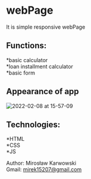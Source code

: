 # webPage</br>
It is simple responsive webPage</br>

## Functions:</br>
*basic calculator<br />
*loan installment calculator<br />
*basic form<br />

## Appearance of app
![2022-02-08 at 15-57-09](https://user-images.githubusercontent.com/62155678/153013118-948bb598-7e41-49fc-aa2a-271ae652202a.png)

## Technologies:
*HTML</br>
*CSS</br>
*JS</br>

Author: Mirosław Karwowski</br>
Gmail: mirek15207@gmail.com</br>


